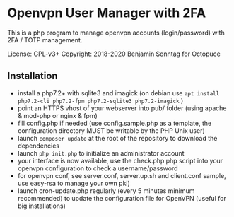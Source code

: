 Openvpn User Manager with 2FA
=============================

This is a php program to manage openvpn accounts (login/password) with 2FA / TOTP management.

License: GPL-v3+
Copyright: 2018-2020 Benjamin Sonntag for Octopuce

Installation
------------

* install a php7.2+ with sqlite3 and imagick (on debian use `apt install php7.2-cli php7.2-fpm php7.2-sqlite3 php7.2-imagick` )
* point an HTTPS vhost of your webserver into pub/ folder (using apache & mod-php or nginx & fpm)
* fill config.php if needed (use config.sample.php as a template, the configuration directory MUST be writable by the PHP Unix user)
* launch `composer update` at the root of the repository to download the dependencies
* launch `php init.php` to initialize an administrator account
* your interface is now available, use the check.php php script into your openvpn configuration to check a username/password
* for openvpn conf, see server.conf, server.up.sh and client.conf sample, use easy-rsa to manage your own pki)
* launch cron-update.php regularly (every 5 minutes minimum recommended) to update the configuration file for OpenVPN (useful for big installations)


